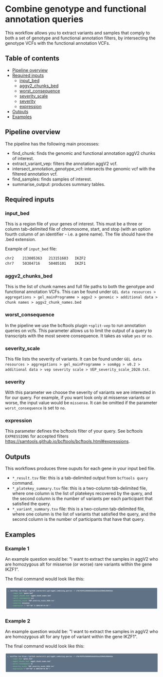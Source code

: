 # Combine genotype and functional annotation queries

This workflow allows you to extract variants and samples that comply to both a set of genotype and functional annotation filters, by 
intersecting the genotype VCFs with the functional annotation VCFs.

## Table of contents
- [Pipeline overview](#pipeline-overview)
- [Required inputs](#required-inputs)
  * [input_bed](#input_bed)
  * [aggv2_chunks_bed](#aggv2_chunks_bed)
  * [worst_consequence](#worst_consequence)
  * [severity_scale](#severity_scale)
  * [severity](#severity)
  * [expression](#expression)
- [Outputs](#outputs)
- [Examples](#examples)

## Pipeline overview
The pipeline has the following main processes:
* find_chunk: finds the genomic and functional annotation aggV2 chunks of interest.
* extract_variant_vep: filters the annotation aggV2 vcf.
* intersect_annotation_genotype_vcf: intersects the genomic vcf with the filtered annotation vcf.
* find_samples: finds samples of interest.
* summarise_output: produces summary tables.

## Required inputs

### input_bed

This is a region file of your genes of interest. This must be a three or column tab-delimited file of chromosome, start, and stop (with an option fourth column of an identifier - i.e. a gene name). The file should have the .bed extension. 

Example of `input_bed` file:

```bash
chr2	213005363	213151603	IKZF2
chr7	50304716	50405101	IKZF1
```

### aggv2_chunks_bed

This is the list of chunk names and full file paths to both the genotype and functional annotation VCFs. This can be found under
`GEL data resources > aggregations > gel_mainProgramme > aggv2 > genomic > additional data > chunk names > aggv2_chunk_names.bed`

### worst_consequence

In the pipeline we use the bcftools plugin `+split-vep` to run annotation queries on vcfs. This parameter allows us to limit the output of a query to transcripts with the most severe consequence. It takes as value `yes` or `no`.

### severity_scale

This file lists the severity of variants. It can be found under
`GEL data resources > aggregations > gel_mainProgramme > somAgg > v0.2 > additional data > vep severity scale > VEP_severity_scale_2020.txt`.

### severity

With this parameter we choose the severity of variants we are interested in for our query. For example, if you want look only at missense variants or worse, the input value would be `missense`. It can be omitted if the parameter `worst_consequence` is set to `no`.

### expression

This parameter defines the bcftools filter of your query. See bcftools `EXPRESSIONS` for accepted filters https://samtools.github.io/bcftools/bcftools.html#expressions.


## Outputs

This workflows produces three ouputs for each gene in your input bed file. 
* `*_result.tsv` file: this is a tab-delimited output from `bcftools query` command.
* `*_platekey_summary.tsv` file: this is a two-column tab-delimited file, where one column is the list of platekeys recovered by the query, and the second column is the number of variants per each participant that satisfied the query.
* `*_variant_summary.tsv` file: this is a two-column tab-delimited file, where one column is the list of variants that satisfied the query, and the second column is the number of participants that have that query.


## Examples

### Example 1

An example question would be: "I want to extract the samples in aggV2 who are homozygous alt for missense (or worse) rare variants within the gene IKZF1". 

The final command would look like this:

![Example 1](images/example1.png)

### Example 2

An example question would be: "I want to extract the samples in aggV2 who are homozygous alt for any type of variant within the gene IKZF1". 

The final command would look like this:

![Example 2](images/example2.png)
